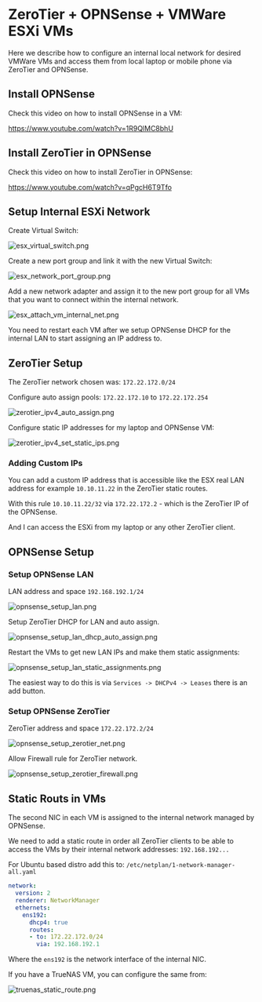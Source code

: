 # ZeroTier + OPNSense + VMWare ESXi VMs

Here we describe how to configure an internal local network
for desired VMWare VMs and access them from local laptop or 
mobile phone via ZeroTier and OPNSense.

## Install OPNSense

Check this video on how to install OPNSense in a VM:

https://www.youtube.com/watch?v=1R9QlMC8bhU

## Install ZeroTier in OPNSense

Check this video on how to install ZeroTier in OPNSense:

https://www.youtube.com/watch?v=qPgcH6T9Tfo

## Setup Internal ESXi Network

Create Virtual Switch:

![esx_virtual_switch.png](./imgs/esx_virtual_switch.png)

Create a new port group and link it with the new Virtual Switch:

![esx_network_port_group.png](./imgs/esx_network_port_group.png)

Add a new network adapter and assign it to the new port group for
all VMs that you want to connect within the internal network.

![esx_attach_vm_internal_net.png](./imgs/esx_attach_vm_internal_net.png)

You need to restart each VM after we setup OPNSense DHCP for the
internal LAN to start assigning an IP address to.

## ZeroTier Setup

The ZeroTier network chosen was: `172.22.172.0/24`

Configure auto assign pools: `172.22.172.10` to `172.22.172.254`

![zerotier_ipv4_auto_assign.png](./imgs/zerotier_ipv4_auto_assign.png)

Configure static IP addresses for my laptop and OPNSense VM:

![zerotier_ipv4_set_static_ips.png](./imgs/zerotier_ipv4_set_static_ips.png)

### Adding Custom IPs

You can add a custom IP address that is accessible like the ESX real 
LAN address for example `10.10.11.22` in the ZeroTier static routes.

With this rule `10.10.11.22/32` via `172.22.172.2` - which is the
ZeroTier IP of the OPNSense.

And I can access the ESXi from my laptop or any other ZeroTier client.

## OPNSense Setup

### Setup OPNSense LAN

LAN address and space `192.168.192.1/24`

![opnsense_setup_lan.png](./imgs/opnsense_setup_lan.png)

Setup ZeroTier DHCP for LAN and auto assign.

![opnsense_setup_lan_dhcp_auto_assign.png](./imgs/opnsense_setup_lan_dhcp_auto_assign.png)

Restart the VMs to get new LAN IPs and make them static assignments:

![opnsense_setup_lan_static_assignments.png](./imgs/opnsense_setup_lan_static_assignments.png)

The easiest way to do this is via `Services -> DHCPv4 -> Leases` there is an add button.

### Setup OPNSense ZeroTier

ZeroTier address and space `172.22.172.2/24`

![opnsense_setup_zerotier_net.png](./imgs/opnsense_setup_zerotier_net.png)

Allow Firewall rule for ZeroTier network.

![opnsense_setup_zerotier_firewall.png](./imgs/opnsense_setup_zerotier_firewall.png)

## Static Routs in VMs

The second NIC in each VM is assigned to the internal network managed by OPNSense.

We need to add a static route in order all ZeroTier clients to be able to access
the VMs by their internal network addresses: `192.168.192...`

For Ubuntu based distro add this to: `/etc/netplan/1-network-manager-all.yaml`

```yaml
network:
  version: 2
  renderer: NetworkManager
  ethernets:
    ens192: 
      dhcp4: true
      routes:
      - to: 172.22.172.0/24
        via: 192.168.192.1 
```

Where the `ens192` is the network interface of the internal NIC.

If you have a TrueNAS VM, you can configure the same from:

![truenas_static_route.png](./imgs/truenas_static_route.png)
